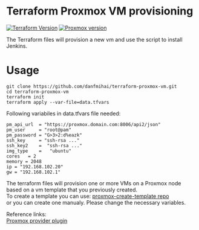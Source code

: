 # Terraform Proxmox VM provisioning

[![Terraform Version](https://img.shields.io/badge/Terraform-0.12.26-brightgreen.svg)](https://www.terraform.io/downloads.html) [![Proxmox version](https://img.shields.io/badge/Proxmox-6.2-brightgreen.svg)](https://www.proxmox.com/en/downloads)

The Terraform files will provision a new vm and use the script to install Jenkins.

# Usage
```
git clone https://github.com/danfmihai/terraform-proxmox-vm.git
cd terraform-proxmox-vm
terraform init
terraform apply --var-file=data.tfvars
```
Following variabiles in data.tfvars file needed:

```
pm_api_url  = "https://proxmox.domain.com:8006/api2/json"
pm_user     = "root@pam"
pm_password = "G>3>2:d%eazk"
ssh_key     = "ssh-rsa ..."
ssh_key2    =  "ssh-rsa ..."
img_type    =   "ubuntu"
cores   = 2
memory = 2048
ip = "192.168.102.20"
gw = "192.168.102.1"
```

The terraform files will provision one or more VMs on a Proxmox node based on a vm template that you previously created.  
To create a template you can use:
[proxmox-create-template repo](https://github.com/danfmihai/proxmox-create-template)  
or you can create one manualy. Please change the necessary variables.

Reference links:  
[Proxmox provider plugin](https://github.com/Telmate/terraform-provider-proxmox)
